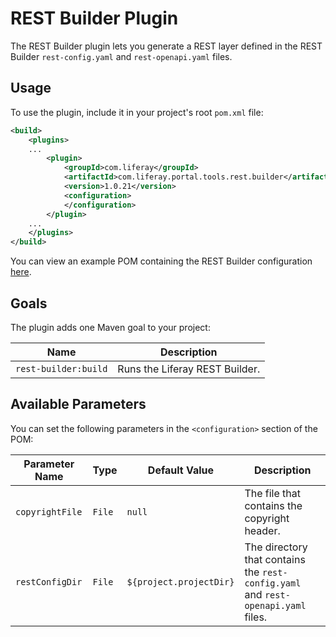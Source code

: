 # REST Builder Plugin

The REST Builder plugin lets you generate a REST layer defined in the REST
Builder `rest-config.yaml` and `rest-openapi.yaml` files.

## Usage

To use the plugin, include it in your project's root `pom.xml` file:

```xml
<build>
    <plugins>
    ...
        <plugin>
            <groupId>com.liferay</groupId>
            <artifactId>com.liferay.portal.tools.rest.builder</artifactId>
            <version>1.0.21</version>
            <configuration>
            </configuration>
        </plugin>
    ...
    </plugins>
</build>
```

You can view an example POM containing the REST Builder configuration
[here](https://github.com/liferay/liferay-portal/blob/master/modules/util/portal-tools-rest-builder/samples/pom.xml).

## Goals

The plugin adds one Maven goal to your project:

Name | Description
---- | -----------
`rest-builder:build` | Runs the Liferay REST Builder.

## Available Parameters

You can set the following parameters in the `<configuration>` section of the
POM:

Parameter Name | Type | Default Value | Description
------------- | ---- | ------------- | -----------
`copyrightFile` | `File` | `null` | The file that contains the copyright header.
`restConfigDir` | `File` | `${project.projectDir}` | The directory that contains the `rest-config.yaml` and `rest-openapi.yaml` files.
